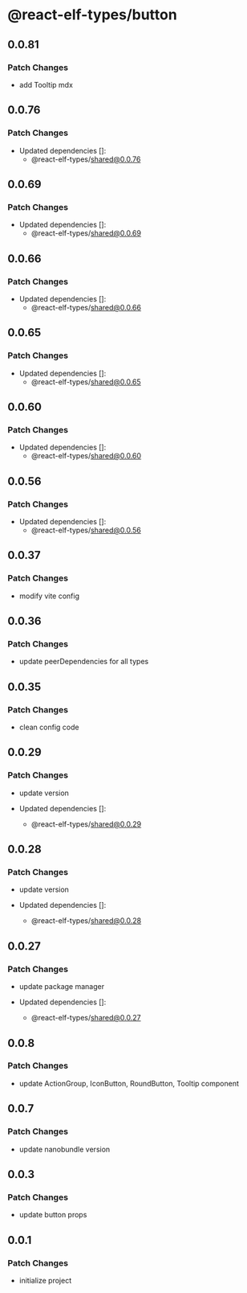 # @react-elf-types/button

## 0.0.81

### Patch Changes

- add Tooltip mdx

## 0.0.76

### Patch Changes

- Updated dependencies []:
  - @react-elf-types/shared@0.0.76

## 0.0.69

### Patch Changes

- Updated dependencies []:
  - @react-elf-types/shared@0.0.69

## 0.0.66

### Patch Changes

- Updated dependencies []:
  - @react-elf-types/shared@0.0.66

## 0.0.65

### Patch Changes

- Updated dependencies []:
  - @react-elf-types/shared@0.0.65

## 0.0.60

### Patch Changes

- Updated dependencies []:
  - @react-elf-types/shared@0.0.60

## 0.0.56

### Patch Changes

- Updated dependencies []:
  - @react-elf-types/shared@0.0.56

## 0.0.37

### Patch Changes

- modify vite config

## 0.0.36

### Patch Changes

- update peerDependencies for all types

## 0.0.35

### Patch Changes

- clean config code

## 0.0.29

### Patch Changes

- update version

- Updated dependencies []:
  - @react-elf-types/shared@0.0.29

## 0.0.28

### Patch Changes

- update version

- Updated dependencies []:
  - @react-elf-types/shared@0.0.28

## 0.0.27

### Patch Changes

- update package manager

- Updated dependencies []:
  - @react-elf-types/shared@0.0.27

## 0.0.8

### Patch Changes

- update ActionGroup, IconButton, RoundButton, Tooltip component

## 0.0.7

### Patch Changes

- update nanobundle version

## 0.0.3

### Patch Changes

- update button props

## 0.0.1

### Patch Changes

- initialize project
